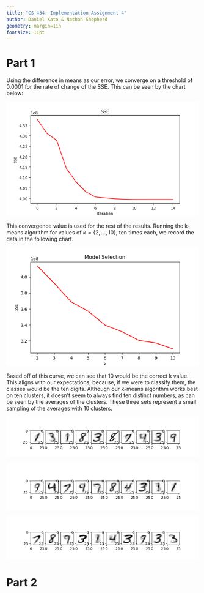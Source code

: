 ```yaml
---
title: "CS 434: Implementation Assignment 4"
author: Daniel Kato & Nathan Shepherd
geometry: margin=1in
fontsize: 11pt
---
```


# Part 1

Using the difference in means as our error, we converge on a threshold of 0.0001 for the rate of change of the SSE.
This can be seen by the chart below:

![SSE converging](img/kmeans-SSE-converge.png)

This convergence value is used for the rest of the results.
Running the k-means algorithm for values of $k=\{2,...,10\}$, ten times each, we record the data in the following chart.

![Model Selection](img/kmeans-modelselection.png)

Based off of this curve, we can see that 10 would be the correct k value.
This aligns with our expectations, because, if we were to classify them, the classes would be the ten digits.
Although our k-means algorithm works best on ten clusters, it doesn't seem to always find ten distinct numbers, as can be seen by the averages of the clusters.
These three sets represent a small sampling of the averages with 10 clusters.

![Cluster Averages 1](img/kmeans-clusteraverages1.png)

![Cluster Averages 2](img/kmeans-clusteraverages2.png)

![Cluster Averages 3](img/kmeans-clusteraverages3.png)


# Part 2
